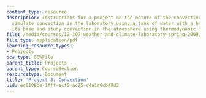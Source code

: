 ```yaml
---
content_type: resource
description: Instructions for a project on the nature of the convective process. Students
  simulate convection in the laboratory using a tank of water with a heating pad at
  its base and study convection in the atmosphere using thermodynamic diagrams.
file: /media/courses/12-307-weather-and-climate-laboratory-spring-2009/ed6109be1fffecf5ac25c4a1d9cb49d3_project3.pdf
file_type: application/pdf
learning_resource_types:
- Projects
ocw_type: OCWFile
parent_title: Projects
parent_type: CourseSection
resourcetype: Document
title: 'Project 3: Convection'
uid: ed6109be-1fff-ecf5-ac25-c4a1d9cb49d3
---
```

